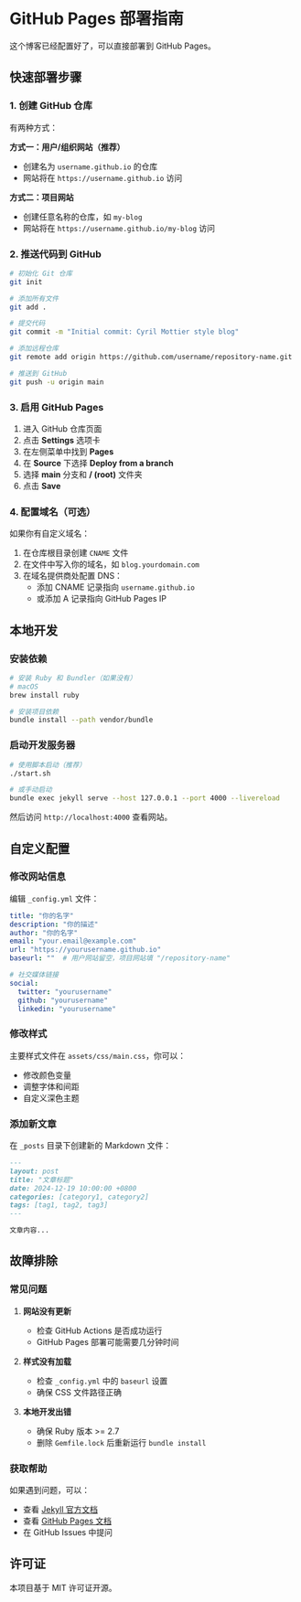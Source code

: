# GitHub Pages 部署指南

这个博客已经配置好了，可以直接部署到 GitHub Pages。

## 快速部署步骤

### 1. 创建 GitHub 仓库

有两种方式：

**方式一：用户/组织网站（推荐）**
- 创建名为 `username.github.io` 的仓库
- 网站将在 `https://username.github.io` 访问

**方式二：项目网站**
- 创建任意名称的仓库，如 `my-blog`
- 网站将在 `https://username.github.io/my-blog` 访问

### 2. 推送代码到 GitHub

```bash
# 初始化 Git 仓库
git init

# 添加所有文件
git add .

# 提交代码
git commit -m "Initial commit: Cyril Mottier style blog"

# 添加远程仓库
git remote add origin https://github.com/username/repository-name.git

# 推送到 GitHub
git push -u origin main
```

### 3. 启用 GitHub Pages

1. 进入 GitHub 仓库页面
2. 点击 **Settings** 选项卡
3. 在左侧菜单中找到 **Pages**
4. 在 **Source** 下选择 **Deploy from a branch**
5. 选择 **main** 分支和 **/ (root)** 文件夹
6. 点击 **Save**

### 4. 配置域名（可选）

如果你有自定义域名：

1. 在仓库根目录创建 `CNAME` 文件
2. 在文件中写入你的域名，如 `blog.yourdomain.com`
3. 在域名提供商处配置 DNS：
   - 添加 CNAME 记录指向 `username.github.io`
   - 或添加 A 记录指向 GitHub Pages IP

## 本地开发

### 安装依赖

```bash
# 安装 Ruby 和 Bundler（如果没有）
# macOS
brew install ruby

# 安装项目依赖
bundle install --path vendor/bundle
```

### 启动开发服务器

```bash
# 使用脚本启动（推荐）
./start.sh

# 或手动启动
bundle exec jekyll serve --host 127.0.0.1 --port 4000 --livereload
```

然后访问 `http://localhost:4000` 查看网站。

## 自定义配置

### 修改网站信息

编辑 `_config.yml` 文件：

```yaml
title: "你的名字"
description: "你的描述"
author: "你的名字"
email: "your.email@example.com"
url: "https://yourusername.github.io"
baseurl: ""  # 用户网站留空，项目网站填 "/repository-name"

# 社交媒体链接
social:
  twitter: "yourusername"
  github: "yourusername"
  linkedin: "yourusername"
```

### 修改样式

主要样式文件在 `assets/css/main.css`，你可以：
- 修改颜色变量
- 调整字体和间距
- 自定义深色主题

### 添加新文章

在 `_posts` 目录下创建新的 Markdown 文件：

```markdown
---
layout: post
title: "文章标题"
date: 2024-12-19 10:00:00 +0800
categories: [category1, category2]
tags: [tag1, tag2, tag3]
---

文章内容...
```

## 故障排除

### 常见问题

1. **网站没有更新**
   - 检查 GitHub Actions 是否成功运行
   - GitHub Pages 部署可能需要几分钟时间

2. **样式没有加载**
   - 检查 `_config.yml` 中的 `baseurl` 设置
   - 确保 CSS 文件路径正确

3. **本地开发出错**
   - 确保 Ruby 版本 >= 2.7
   - 删除 `Gemfile.lock` 后重新运行 `bundle install`

### 获取帮助

如果遇到问题，可以：
- 查看 [Jekyll 官方文档](https://jekyllrb.com/)
- 查看 [GitHub Pages 文档](https://docs.github.com/en/pages)
- 在 GitHub Issues 中提问

## 许可证

本项目基于 MIT 许可证开源。 
